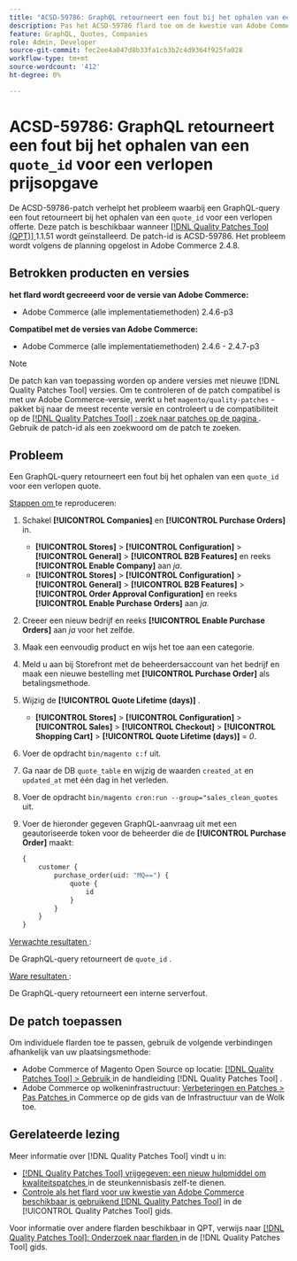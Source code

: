 ```yaml
---
title: "ACSD-59786: GraphQL retourneert een fout bij het ophalen van een ` quote_id' voor een verlopen aanhalingsteken"
description: Pas het ACSD-59786 flard toe om de kwestie van Adobe Commerce te bevestigen waar een vraag van GraphQL een fout terugkeert wanneer het halen van ` quote_id ` voor een verlopen citaat.
feature: GraphQL, Quotes, Companies
role: Admin, Developer
source-git-commit: fec2ee4a047d8b33fa1cb3b2c4d9364f925fa028
workflow-type: tm+mt
source-wordcount: '412'
ht-degree: 0%

---
```


# ACSD-59786: GraphQL retourneert een fout bij het ophalen van een `quote_id` voor een verlopen prijsopgave

De ACSD-59786-patch verhelpt het probleem waarbij een GraphQL-query een fout retourneert bij het ophalen van een `quote_id` voor een verlopen offerte. Deze patch is beschikbaar wanneer [[!DNL Quality Patches Tool (QPT)] ](https://experienceleague.adobe.com/en/docs/commerce-knowledge-base/kb/announcements/commerce-announcements/magento-quality-patches-released-new-tool-to-self-serve-quality-patches) 1.1.51 wordt geïnstalleerd. De patch-id is ACSD-59786. Het probleem wordt volgens de planning opgelost in Adobe Commerce 2.4.8.

## Betrokken producten en versies

**het flard wordt gecreeerd voor de versie van Adobe Commerce:**

* Adobe Commerce (alle implementatiemethoden) 2.4.6-p3

**Compatibel met de versies van Adobe Commerce:**

* Adobe Commerce (alle implementatiemethoden) 2.4.6 - 2.4.7-p3

>[!NOTE]
>
>De patch kan van toepassing worden op andere versies met nieuwe [!DNL Quality Patches Tool] versies. Om te controleren of de patch compatibel is met uw Adobe Commerce-versie, werkt u het `magento/quality-patches` -pakket bij naar de meest recente versie en controleert u de compatibiliteit op de [[!DNL Quality Patches Tool] : zoek naar patches op de pagina ](https://experienceleague.adobe.com/tools/commerce-quality-patches/index.html) . Gebruik de patch-id als een zoekwoord om de patch te zoeken.

## Probleem

Een GraphQL-query retourneert een fout bij het ophalen van een `quote_id` voor een verlopen quote.

<u> Stappen om </u> te reproduceren:

1. Schakel **[!UICONTROL Companies]** en **[!UICONTROL Purchase Orders]** in.
   * **[!UICONTROL Stores]** > **[!UICONTROL Configuration]** > **[!UICONTROL General]** > **[!UICONTROL B2B Features]** en reeks **[!UICONTROL Enable Company]** aan *ja*.
   * **[!UICONTROL Stores]** > **[!UICONTROL Configuration]** > **[!UICONTROL General]** > **[!UICONTROL B2B Features]** > **[!UICONTROL Order Approval Configuration]** en reeks **[!UICONTROL Enable Purchase Orders]** aan *ja*.
1. Creeer een nieuw bedrijf en reeks **[!UICONTROL Enable Purchase Orders]** aan *ja* voor het zelfde.
1. Maak een eenvoudig product en wijs het toe aan een categorie.
1. Meld u aan bij Storefront met de beheerdersaccount van het bedrijf en maak een nieuwe bestelling met **[!UICONTROL Purchase Order]** als betalingsmethode.
1. Wijzig de **[!UICONTROL Quote Lifetime (days)]** .
   * **[!UICONTROL Stores]** > **[!UICONTROL Configuration]** > **[!UICONTROL Sales]** > **[!UICONTROL Checkout]** > **[!UICONTROL Shopping Cart]** > **[!UICONTROL Quote Lifetime (days)]** = *0*.
1. Voer de opdracht `bin/magento c:f` uit.
1. Ga naar de DB `quote_table` en wijzig de waarden `created_at` en `updated_at` met één dag in het verleden.
1. Voer de opdracht `bin/magento cron:run --group="sales_clean_quotes` uit.
1. Voer de hieronder gegeven GraphQL-aanvraag uit met een geautoriseerde token voor de beheerder die de **[!UICONTROL Purchase Order]** maakt:

   ```GraphQL
   {
       customer {
           purchase_order(uid: "MQ==") {
               quote {
                   id
               }
           }
       }
   } 
   ```

<u> Verwachte resultaten </u>:

De GraphQL-query retourneert de `quote_id` .

<u> Ware resultaten </u>:

De GraphQL-query retourneert een interne serverfout.

## De patch toepassen

Om individuele flarden toe te passen, gebruik de volgende verbindingen afhankelijk van uw plaatsingsmethode:

* Adobe Commerce of Magento Open Source op locatie: [[!DNL Quality Patches Tool]  > Gebruik ](/help/tools/quality-patches-tool/usage.md) in de handleiding [!DNL Quality Patches Tool] .
* Adobe Commerce op wolkeninfrastructuur: [ Verbeteringen en Patches > Pas Patches ](https://experienceleague.adobe.com/docs/commerce-cloud-service/user-guide/develop/upgrade/apply-patches.html) in Commerce op de gids van de Infrastructuur van de Wolk toe.

## Gerelateerde lezing

Meer informatie over [!DNL Quality Patches Tool] vindt u in:

* [[!DNL Quality Patches Tool]  vrijgegeven: een nieuw hulpmiddel om kwaliteitspatches ](https://experienceleague.adobe.com/en/docs/commerce-knowledge-base/kb/announcements/commerce-announcements/magento-quality-patches-released-new-tool-to-self-serve-quality-patches) in de steunkennisbasis zelf-te dienen.
* [ Controle als het flard voor uw kwestie van Adobe Commerce beschikbaar is gebruikend  [!DNL Quality Patches Tool]](/help/tools/quality-patches-tool/patches-available-in-qpt/check-patch-for-magento-issue-with-magento-quality-patches.md) in de [!UICONTROL Quality Patches Tool] gids.

Voor informatie over andere flarden beschikbaar in QPT, verwijs naar [[!DNL Quality Patches Tool]: Onderzoek naar flarden ](https://experienceleague.adobe.com/tools/commerce-quality-patches/index.html) in de [!DNL Quality Patches Tool] gids.
